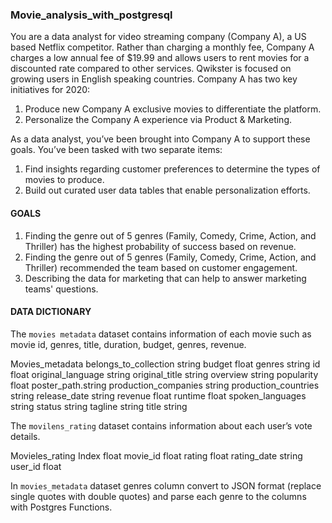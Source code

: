 ### Movie_analysis_with_postgresql

You are a data analyst for video streaming company (Company A), a US based Netflix competitor. Rather than charging a monthly fee, Company A charges a low annual fee of $19.99 and allows users to rent movies for a discounted rate compared to other services. Qwikster is focused on growing users in English speaking countries.
Company A has two key initiatives for 2020:
1. Produce new Company A exclusive movies to differentiate the platform.
2. Personalize the Company A experience via Product & Marketing.

As a data analyst, you’ve been brought into Company A to support these goals. You’ve been tasked with two separate items:
1. Find insights regarding customer preferences to determine the types of movies to produce.
2. Build out curated user data tables that enable personalization efforts.


#### GOALS
1.	Finding the genre out of 5 genres (Family, Comedy, Crime, Action, and Thriller) has the highest probability of success based on revenue.
2.	Finding the genre out of 5 genres (Family, Comedy, Crime, Action, and Thriller) recommended the team based on customer engagement.
3.	Describing the data for marketing that can help to answer marketing teams' questions. 


####	DATA DICTIONARY
The `movies metadata` dataset contains information of each movie such as movie id, genres, title, duration, budget, genres, revenue.

Movies_metadata
belongs_to_collection	string
 budget	float
 genres	string
 id	float
 original_language	string
 original_title	string
 overview	string
 popularity	float
 poster_path.string	
 production_companies	string
 production_countries	string
 release_date	string
 revenue	float
 runtime	float
 spoken_languages	string
 status	string
 tagline	string
 title	string

The `movilens_rating` dataset contains information about each user’s vote details.  

Movieles_rating
Index	float
 movie_id	float
 rating	float
 rating_date	string
 user_id	float

In `movies_metadata` dataset genres column convert to JSON format (replace single quotes with double quotes) and parse each genre to the columns with Postgres Functions. 
